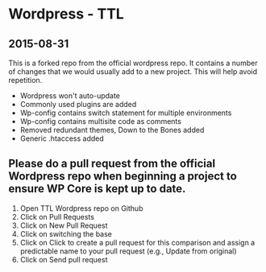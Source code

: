 # Wordpress - TTL

## 2015-08-31

This is a forked repo from the official wordpress repo. It contains a number of changes that we would usually add to a new project. This will help avoid repetition. 

- Wordpress won't auto-update
- Commonly used plugins are added
- Wp-config contains switch statement for multiple environments
- Wp-config contains multisite code as comments
- Removed redundant themes, Down to the Bones added
- Generic .htaccess added

## Please do a pull request from the official Wordpress repo when beginning a project to ensure WP Core is kept up to date.

1. Open TTL Wordpress repo on Github
2. Click on Pull Requests
3. Click on New Pull Request
4. Click on switching the base
5. Click on Click to create a pull request for this comparison and assign a predictable name to your pull request (e.g., Update from original)
6. Click on Send pull request